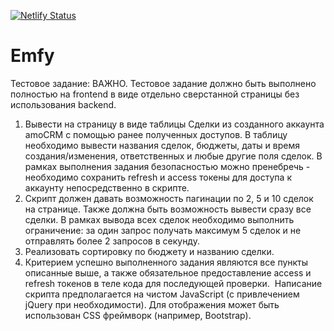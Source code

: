 [![Netlify Status](https://api.netlify.com/api/v1/badges/db99020a-4aa6-44fb-a125-ad472a6ecbd4/deploy-status)](https://app.netlify.com/sites/emfy/deploys)
# Emfy

Тестовое задание:
ВАЖНО. Тестовое задание должно быть выполнено полностью на frontend в виде отдельно сверстанной страницы без использования backend.
1. Вывести на страницу в виде таблицы Сделки из созданного аккаунта amoCRM с помощью ранее полученных доступов. В таблицу необходимо вывести названия сделок, бюджеты, даты и время создания/изменения, ответственных и любые другие поля сделок. В рамках выполнения задания безопасностью можно пренебречь - необходимо сохранить refresh и access токены для доступа к аккаунту непосредственно в скрипте.
2. Скрипт должен давать возможность пагинации по 2, 5 и 10 сделок на странице. Также должна быть возможность вывести сразу все сделки. В рамках вывода всех сделок необходимо выполнить ограничение: за один запрос получать максимум 5 сделок и не отправлять более 2 запросов в секунду.
3. Реализовать сортировку по бюджету и названию сделки.
4. Критерием успешно выполненного задания являются все пункты описанные выше, а также обязательное предоставление access и refresh токенов в теле кода для последующей проверки.  Написание скрипта предполагается на чистом JavaScript (с привлечением jQuery при необходимости). Для отображения может быть использован CSS фреймворк (например, Bootstrap).